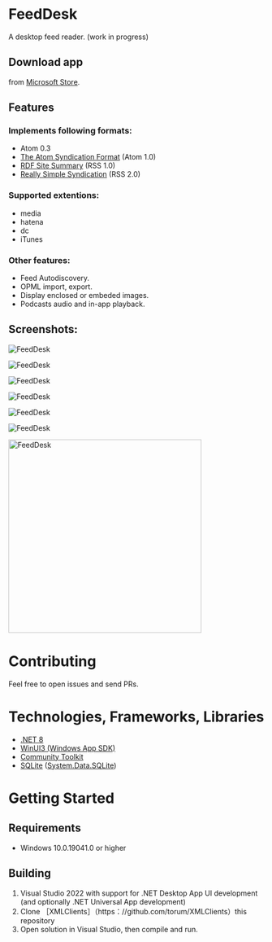 # FeedDesk

A desktop feed reader. (work in progress)

## Download app
from [Microsoft Store](https://www.microsoft.com/store/apps/9PGDGKFSV6L9).

## Features
### Implements following formats:  
* Atom 0.3
* [The Atom Syndication Format](https://tools.ietf.org/html/rfc4287) (Atom 1.0)
* [RDF Site Summary](https://www.w3.org/2001/09/rdfprimer/rss.html) (RSS 1.0)
* [Really Simple Syndication](https://validator.w3.org/feed/docs/rss2.html) (RSS 2.0)

### Supported extentions:
* media
* hatena
* dc
* iTunes

### Other features:
* Feed Autodiscovery.
* OPML import, export.
* Display enclosed or embeded images.
* Podcasts audio and in-app playback.

## Screenshots:

![FeedDesk](https://github.com/torum/XMLClients/blob/master/docs/images/FeedDesk-Screenshot1-Dark.png?raw=true) 

![FeedDesk](https://github.com/torum/XMLClients/blob/master/docs/images/FeedDesk-Screenshot1-Light.png?raw=true) 

![FeedDesk](https://github.com/torum/XMLClients/blob/master/docs/images/FeedDesk-Screenshot1-Dark-Text.png?raw=true) 

![FeedDesk](https://github.com/torum/XMLClients/blob/master/docs/images/FeedDesk-Screenshot1-Dark-Podcast.png?raw=true) 

![FeedDesk](https://github.com/torum/XMLClients/blob/master/docs/images/FeedDesk-Screenshot1-Acrylic-Dark.png?raw=true) 

![FeedDesk](https://github.com/torum/XMLClients/blob/master/docs/images/FeedDesk-Screenshot1-Acrylic-Light.png?raw=true) 

<img width="380" alt="FeedDesk" src="https://github.com/torum/XmlClients/blob/master/docs/images/FeedDesk-Screenshot1-Light-vertical.png?raw=true">

# Contributing
Feel free to open issues and send PRs. 

# Technologies, Frameworks, Libraries
* [.NET 8](https://github.com/dotnet/runtime)  
* [WinUI3 (Windows App SDK)](https://github.com/microsoft/WindowsAppSDK) 
* [Community Toolkit](https://github.com/CommunityToolkit) 
* [SQLite](https://github.com/sqlite/sqlite) ([System.Data.SQLite](https://system.data.sqlite.org/index.html/doc/trunk/www/index.wiki))

# Getting Started

## Requirements
* Windows 10.0.19041.0 or higher

## Building
1. Visual Studio 2022 with support for .NET Desktop App UI development (and optionally .NET Universal App development)
2. Clone ［XMLClients］（https：//github.com/torum/XMLClients）this repository
3. Open solution in Visual Studio, then compile and run.
